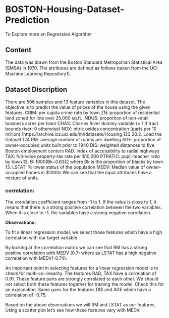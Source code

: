 # BOSTON-Housing-Dataset-Prediction
To Explore more on Regression Algorithm
## Content
The data was drawn from the Boston Standard Metropolitan Statistical Area (SMSA) in 1970. The attributes are deﬁned as follows (taken from the UCI Machine Learning Repository1).
## Dataset Discription
There are 506 samples and 13 feature variables in this dataset. The objective is to predict the value of prices of the house using the given features.
CRIM: per capita crime rate by town
ZN: proportion of residential land zoned for lots over 25,000 sq.ft.
INDUS: proportion of non-retail business acres per town
CHAS: Charles River dummy variable (= 1 if tract bounds river; 0 otherwise)
NOX: nitric oxides concentration (parts per 10 million)
1https://archive.ics.uci.edu/ml/datasets/Housing
123
20.2. Load the Dataset 124
RM: average number of rooms per dwelling
AGE: proportion of owner-occupied units built prior to 1940
DIS: weighted distances to ﬁve Boston employment centers
RAD: index of accessibility to radial highways
TAX: full-value property-tax rate per $10,000
PTRATIO: pupil-teacher ratio by town 12. B: 1000(Bk−0.63)2 where Bk is the proportion of blacks by town 13. LSTAT: % lower status of the population
MEDV: Median value of owner-occupied homes in $1000s
We can see that the input attributes have a mixture of units.
### correlation:
The correlation coefficient ranges from -1 to 1. If the value is close to 1, it means that there is a strong positive correlation between the two variables. When it is close to -1, the variables have a strong negative correlation.

**Observations:**

To fit a linear regression model, we select those features which have a high correlation with our target variable

By looking at the correlation matrix we can see that RM has a strong positive correlation with MEDV (0.7) where as LSTAT has a high negative correlation with MEDV(-0.74).

An important point in selecting features for a linear regression model is to check for multi-co-linearity. The features RAD, TAX have a correlation of 0.91. These feature pairs are strongly correlated to each other. We should not select both these features together for training the model. Check this for an explanation. Same goes for the features DIS and AGE which have a correlation of -0.75.

Based on the above observations we will RM and LSTAT as our features. Using a scatter plot let’s see how these features vary with MEDV.
